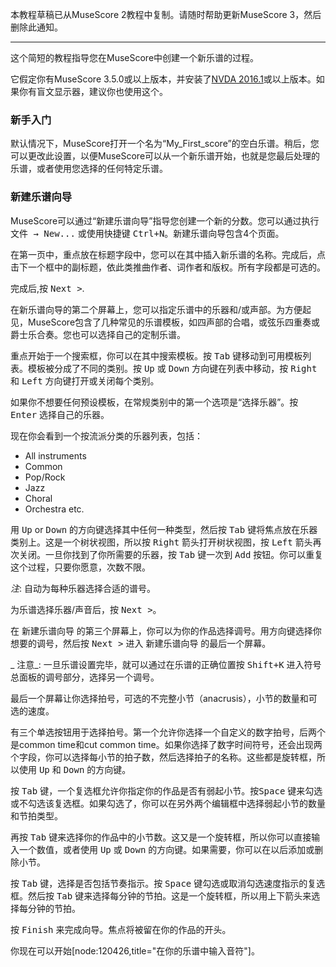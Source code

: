 本教程草稿已从MuseScore 2教程中复制。请随时帮助更新MuseScore 3，然后删除此通知。

---

这个简短的教程指导您在MuseScore中创建一个新乐谱的过程。

它假定你有MuseScore 3.5.0或以上版本，并安装了[NVDA 2016.1](http://www.nvaccess.org/download/)或以上版本。如果你有盲文显示器，建议你也使用这个。

### 新手入门
默认情况下，MuseScore打开一个名为“My_First_score”的空白乐谱。稍后，您可以更改此设置，以便MuseScore可以从一个新乐谱开始，也就是您最后处理的乐谱，或者使用您选择的任何特定乐谱。

### 新建乐谱向导
MuseScore可以通过“新建乐谱向导”指导您创建一个新的分数。您可以通过执行 <kbd><samp class="menu">文件</samp> &rarr; <samp class="menuitem">New...</samp></kbd> 或使用快捷键 <kbd><kbd>Ctrl</kbd>+<kbd>N</kbd></kbd>。新建乐谱向导包含4个页面。

在第一页中，重点放在标题字段中，您可以在其中插入新乐谱的名称。完成后，点击下一个框中的副标题，依此类推曲作者、词作者和版权。所有字段都是可选的。

完成后,按 <kbd><samp class="button">Next &gt;</samp></kbd>.

在新乐谱向导的第二个屏幕上，您可以指定乐谱中的乐器和/或声部。为方便起见，MuseScore包含了几种常见的乐谱模板，如四声部的合唱，或弦乐四重奏或爵士乐合奏。您也可以选择自己的定制乐谱。

重点开始于一个搜索框，你可以在其中搜索模板。按 <kbd>Tab</kbd> 键移动到可用模板列表。模板被分成了不同的类别。按 <kbd><kbd>Up</kbd></kbd> 或 <kbd><kbd>Down</kbd></kbd> 方向键在列表中移动，按 <kbd>Right</kbd> 和 <kbd>Left</kbd> 方向键打开或关闭每个类别。

如果你不想要任何预设模板，在常规类别中的第一个选项是“选择乐器”。按 <kbd><kbd>Enter</kbd></kbd> 选择自己的乐器。

现在你会看到一个按流派分类的乐器列表，包括：

  - All instruments
  - Common
  - Pop/Rock
  - Jazz
  - Choral
  - Orchestra
etc.

用 <kbd><kbd>Up</kbd></kbd> or <kbd><kbd>Down</kbd></kbd> 的方向键选择其中任何一种类型，然后按 <kbd>Tab</kbd> 键将焦点放在乐器类别上。这是一个树状视图，所以按 <kbd><kbd>Right</kbd></kbd> 箭头打开树状视图，按 <kbd><kbd>Left</kbd></kbd> 箭头再次关闭。一旦你找到了你所需要的乐器，按 <kbd><kbd>Tab</kbd></kbd> 键一次到 <kbd><samp class="button">Add</samp></kbd> 按钮。你可以重复这个过程，只要你愿意，次数不限。

_注_: 自动为每种乐器选择合适的谱号。

为乐谱选择乐器/声音后，按 <kbd><samp class="button">Next &gt;</samp></kbd>。

在 新建乐谱向导 的第三个屏幕上，你可以为你的作品选择调号。用方向键选择你想要的调号，然后按 <kbd><samp class="button">Next &gt;</samp></kbd> 进入 新建乐谱向导 的最后一个屏幕。

_ 注意_: 一旦乐谱设置完毕，就可以通过在乐谱的正确位置按 <kbd><kbd>Shift</kbd>+<kbd>K</kbd></kbd> 进入符号总面板的调号部分，选择另一个调号。

最后一个屏幕让你选择拍号，可选的不完整小节（anacrusis），小节的数量和可选的速度。

有三个单选按钮用于选择拍号。第一个允许你选择一个自定义的数字拍号，后两个是common time和cut common time。如果你选择了数字时间符号，还会出现两个字段，你可以选择每小节的拍子数，然后选择拍子的名称。这些都是旋转框，所以使用 <kbd>Up</kbd> 和 <kbd>Down</kbd> 的方向键。

按 <kbd><kbd>Tab</kbd></kbd> 键，一个复选框允许你指定你的作品是否有弱起小节。按<kbd><kbd>Space</kbd></kbd> 键来勾选或不勾选该复选框。如果勾选了，你可以在另外两个编辑框中选择弱起小节的数量和节拍类型。

再按 <kbd><kbd>Tab</kbd></kbd> 键来选择你的作品中的小节数。这又是一个旋转框，所以你可以直接输入一个数值，或者使用 <kbd><kbd>Up</kbd></kbd> 或 <kbd><kbd>Down</kbd></kbd> 的方向键。如果需要，你可以在以后添加或删除小节。

按 <kbd><kbd>Tab</kbd></kbd> 键，选择是否包括节奏指示。按 <kbd><kbd>Space</kbd></kbd> 键勾选或取消勾选速度指示的复选框。然后按 <kbd><kbd>Tab</kbd></kbd> 键来选择每分钟的节拍。这是一个旋转框，所以用上下箭头来选择每分钟的节拍。

按 <kbd><samp class="button">Finish</samp></kbd> 来完成向导。焦点将被留在你的作品的开头。 

你现在可以开始[node:120426,title="在你的乐谱中输入音符"]。